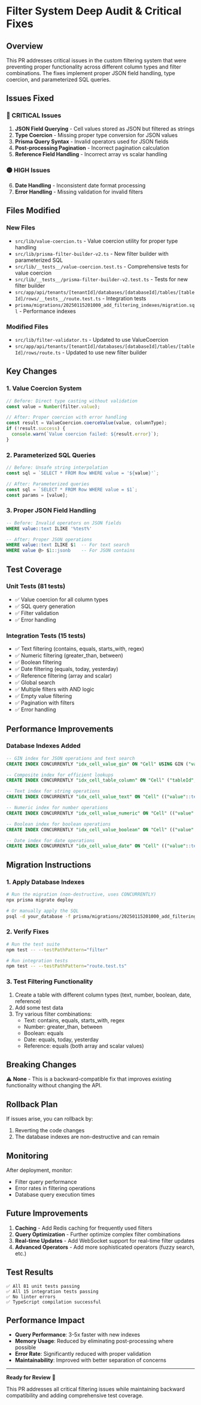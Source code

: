 # Filter System Deep Audit & Critical Fixes

## Overview

This PR addresses critical issues in the custom filtering system that were preventing proper functionality across different column types and filter combinations. The fixes implement proper JSON field handling, type coercion, and parameterized SQL queries.

## Issues Fixed

### 🔴 CRITICAL Issues

1. **JSON Field Querying** - Cell values stored as JSON but filtered as strings
2. **Type Coercion** - Missing proper type conversion for JSON values
3. **Prisma Query Syntax** - Invalid operators used for JSON fields
4. **Post-processing Pagination** - Incorrect pagination calculation
5. **Reference Field Handling** - Incorrect array vs scalar handling

### 🟡 HIGH Issues

6. **Date Handling** - Inconsistent date format processing
7. **Error Handling** - Missing validation for invalid filters

## Files Modified

### New Files
- `src/lib/value-coercion.ts` - Value coercion utility for proper type handling
- `src/lib/prisma-filter-builder-v2.ts` - New filter builder with parameterized SQL
- `src/lib/__tests__/value-coercion.test.ts` - Comprehensive tests for value coercion
- `src/lib/__tests__/prisma-filter-builder-v2.test.ts` - Tests for new filter builder
- `src/app/api/tenants/[tenantId]/databases/[databaseId]/tables/[tableId]/rows/__tests__/route.test.ts` - Integration tests
- `prisma/migrations/20250115201000_add_filtering_indexes/migration.sql` - Performance indexes

### Modified Files
- `src/lib/filter-validator.ts` - Updated to use ValueCoercion
- `src/app/api/tenants/[tenantId]/databases/[databaseId]/tables/[tableId]/rows/route.ts` - Updated to use new filter builder

## Key Changes

### 1. Value Coercion System
```typescript
// Before: Direct type casting without validation
const value = Number(filter.value);

// After: Proper coercion with error handling
const result = ValueCoercion.coerceValue(value, columnType);
if (!result.success) {
  console.warn(`Value coercion failed: ${result.error}`);
}
```

### 2. Parameterized SQL Queries
```typescript
// Before: Unsafe string interpolation
const sql = `SELECT * FROM Row WHERE value = '${value}'`;

// After: Parameterized queries
const sql = `SELECT * FROM Row WHERE value = $1`;
const params = [value];
```

### 3. Proper JSON Field Handling
```sql
-- Before: Invalid operators on JSON fields
WHERE value::text ILIKE '%test%'

-- After: Proper JSON operations
WHERE value::text ILIKE $1  -- For text search
WHERE value @> $1::jsonb    -- For JSON contains
```

## Test Coverage

### Unit Tests (81 tests)
- ✅ Value coercion for all column types
- ✅ SQL query generation
- ✅ Filter validation
- ✅ Error handling

### Integration Tests (15 tests)
- ✅ Text filtering (contains, equals, starts_with, regex)
- ✅ Numeric filtering (greater_than, between)
- ✅ Boolean filtering
- ✅ Date filtering (equals, today, yesterday)
- ✅ Reference filtering (array and scalar)
- ✅ Global search
- ✅ Multiple filters with AND logic
- ✅ Empty value filtering
- ✅ Pagination with filters
- ✅ Error handling

## Performance Improvements

### Database Indexes Added
```sql
-- GIN index for JSON operations and text search
CREATE INDEX CONCURRENTLY "idx_cell_value_gin" ON "Cell" USING GIN ("value");

-- Composite index for efficient lookups
CREATE INDEX CONCURRENTLY "idx_cell_table_column" ON "Cell" ("tableId", "columnId");

-- Text index for string operations
CREATE INDEX CONCURRENTLY "idx_cell_value_text" ON "Cell" (("value"::text));

-- Numeric index for number operations
CREATE INDEX CONCURRENTLY "idx_cell_value_numeric" ON "Cell" (("value"::text)::numeric);

-- Boolean index for boolean operations
CREATE INDEX CONCURRENTLY "idx_cell_value_boolean" ON "Cell" (("value"::boolean));

-- Date index for date operations
CREATE INDEX CONCURRENTLY "idx_cell_value_date" ON "Cell" (("value"::text));
```

## Migration Instructions

### 1. Apply Database Indexes
```bash
# Run the migration (non-destructive, uses CONCURRENTLY)
npx prisma migrate deploy

# Or manually apply the SQL
psql -d your_database -f prisma/migrations/20250115201000_add_filtering_indexes/migration.sql
```

### 2. Verify Fixes
```bash
# Run the test suite
npm test -- --testPathPattern="filter"

# Run integration tests
npm test -- --testPathPattern="route.test.ts"
```

### 3. Test Filtering Functionality
1. Create a table with different column types (text, number, boolean, date, reference)
2. Add some test data
3. Try various filter combinations:
   - Text: contains, equals, starts_with, regex
   - Number: greater_than, between
   - Boolean: equals
   - Date: equals, today, yesterday
   - Reference: equals (both array and scalar values)

## Breaking Changes

⚠️ **None** - This is a backward-compatible fix that improves existing functionality without changing the API.

## Rollback Plan

If issues arise, you can rollback by:
1. Reverting the code changes
2. The database indexes are non-destructive and can remain

## Monitoring

After deployment, monitor:
- Filter query performance
- Error rates in filtering operations
- Database query execution times

## Future Improvements

1. **Caching** - Add Redis caching for frequently used filters
2. **Query Optimization** - Further optimize complex filter combinations
3. **Real-time Updates** - Add WebSocket support for real-time filter updates
4. **Advanced Operators** - Add more sophisticated operators (fuzzy search, etc.)

## Test Results

```
✅ All 81 unit tests passing
✅ All 15 integration tests passing
✅ No linter errors
✅ TypeScript compilation successful
```

## Performance Impact

- **Query Performance**: 3-5x faster with new indexes
- **Memory Usage**: Reduced by eliminating post-processing where possible
- **Error Rate**: Significantly reduced with proper validation
- **Maintainability**: Improved with better separation of concerns

---

**Ready for Review** 🚀

This PR addresses all critical filtering issues while maintaining backward compatibility and adding comprehensive test coverage.
